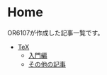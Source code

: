 Home
===

OR6107が作成した記事一覧です。

- [TeX](tex/index.md)
    - [入門編](tex/beginner/index.md)
    - [その他の記事](tex/others/index.md)
